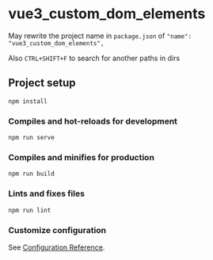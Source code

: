 # vue3_custom_dom_elements

May rewrite the project name in `package.json` of `"name": "vue3_custom_dom_elements",`

Also `CTRL+SHIFT+F` to search for another paths in dirs

## Project setup

```
npm install
```

### Compiles and hot-reloads for development

```
npm run serve
```

### Compiles and minifies for production

```
npm run build
```

### Lints and fixes files

```
npm run lint
```

### Customize configuration

See [Configuration Reference](https://cli.vuejs.org/config/).
